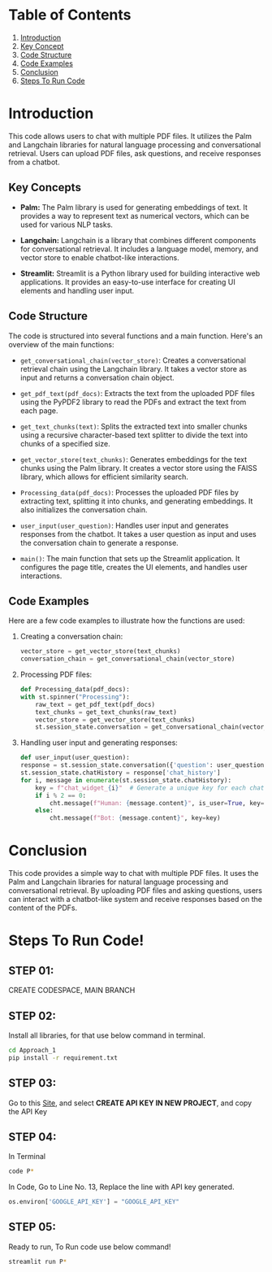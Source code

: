 # Table of Contents

1. [Introduction](#introduction)
2. [Key Concept](#key-concepts)
3. [Code Structure](#code-structure)
4. [Code Examples](#code-examples)
5. [Conclusion](#conclusion)
6. [Steps To Run Code](#steps-to-run-code)
  



# Introduction

This code allows users to chat with multiple PDF files. It utilizes the Palm and Langchain libraries for natural language processing and conversational retrieval. Users can upload PDF files, ask questions, and receive responses from a chatbot.

## Key Concepts

- **Palm:** The Palm library is used for generating embeddings of text. It provides a way to represent text as numerical vectors, which can be used for various NLP tasks.

- **Langchain:** Langchain is a library that combines different components for conversational retrieval. It includes a language model, memory, and vector store to enable chatbot-like interactions.

- **Streamlit:** Streamlit is a Python library used for building interactive web applications. It provides an easy-to-use interface for creating UI elements and handling user input.

## Code Structure

The code is structured into several functions and a main function. Here's an overview of the main functions:

- `get_conversational_chain(vector_store)`: Creates a conversational retrieval chain using the Langchain library. It takes a vector store as input and returns a conversation chain object.

- `get_pdf_text(pdf_docs)`: Extracts the text from the uploaded PDF files using the PyPDF2 library to read the PDFs and extract the text from each page.

- `get_text_chunks(text)`: Splits the extracted text into smaller chunks using a recursive character-based text splitter to divide the text into chunks of a specified size.

- `get_vector_store(text_chunks)`: Generates embeddings for the text chunks using the Palm library. It creates a vector store using the FAISS library, which allows for efficient similarity search.

- `Processing_data(pdf_docs)`: Processes the uploaded PDF files by extracting text, splitting it into chunks, and generating embeddings. It also initializes the conversation chain.

- `user_input(user_question)`: Handles user input and generates responses from the chatbot. It takes a user question as input and uses the conversation chain to generate a response.

- `main()`: The main function that sets up the Streamlit application. It configures the page title, creates the UI elements, and handles user interactions.

## Code Examples

Here are a few code examples to illustrate how the functions are used:

1. Creating a conversation chain:

    ```python
    vector_store = get_vector_store(text_chunks)
    conversation_chain = get_conversational_chain(vector_store)
    ```

2. Processing PDF files:

    ```python
    def Processing_data(pdf_docs):
    with st.spinner("Processing"):
        raw_text = get_pdf_text(pdf_docs)
        text_chunks = get_text_chunks(raw_text)
        vector_store = get_vector_store(text_chunks)
        st.session_state.conversation = get_conversational_chain(vector_store)
    ```

3. Handling user input and generating responses:

    ```python
    def user_input(user_question):
    response = st.session_state.conversation({'question': user_question})
    st.session_state.chatHistory = response['chat_history']
    for i, message in enumerate(st.session_state.chatHistory):
        key = f"chat_widget_{i}"  # Generate a unique key for each chat widget
        if i % 2 == 0:
            cht.message(f"Human: {message.content}", is_user=True, key=key)
        else:
            cht.message(f"Bot: {message.content}", key=key)  
    ```

# Conclusion

This code provides a simple way to chat with multiple PDF files. It uses the Palm and Langchain libraries for natural language processing and conversational retrieval. By uploading PDF files and asking questions, users can interact with a chatbot-like system and receive responses based on the content of the PDFs.

# Steps To Run Code!

## STEP 01:
CREATE CODESPACE, MAIN BRANCH

## STEP 02:
Install all libraries, for that use below command in terminal.

```bash
cd Approach_1
pip install -r requirement.txt
```

## STEP 03:
Go to this [Site](https://makersuite.google.com/app/apikey), and select **CREATE API KEY IN NEW PROJECT**, and copy the API Key

## STEP 04:
In Terminal
```bash
code P*
```

In Code, Go to Line No. 13,
Replace the line with API key generated.

```python
os.environ['GOOGLE_API_KEY'] = "GOOGLE_API_KEY"
```

## STEP 05:
Ready to run, 
To Run code use below command!

```bash
streamlit run P*
```
